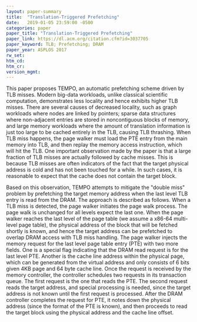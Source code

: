 ```yaml
---
layout: paper-summary
title:  "Translation-Triggered Prefetching"
date:   2019-01-05 23:59:00 -0500
categories: paper
paper_title: "Translation-Triggered Prefetching"
paper_link: https://dl.acm.org/citation.cfm?id=3037705
paper_keyword: TLB; Prefetching; DRAM
paper_year: ASPLOS 2017
rw_set: 
htm_cd: 
htm_cr: 
version_mgmt: 
---
```


This paper proposes TEMPO, an automatic prefetching scheme driven by TLB misses. Modern big-data workloads, unlike classical
scientific computation, demonstrates less locality and hence exhibits higher TLB misses. There are several causes of decreased
locality, such as graph workloads where nodes are linked by pointers; sparse data structures where non-adjacent entries are 
stored in noncontiguous blocks of memory, and large memory workloads where the amount of translation information is just too
large to be cached entirely in the TLB, causing TLB thrashing. When TLB miss happens, the page walker must load the PTE entry from
the main memory into TLB, and then replay the memory access instruction, which will hit the TLB. One important observation made
by the paper is that a large fraction of TLB misses are actually followed by cache misses. This is because TLB misses are often
indicators of the fact that the target physical address is cold and has not been touched for a while. In such cases, it is
reasonable to expect that the cache does not contain the target block.

Based on this observation, TEMPO attempts to mitigate the "double miss" problem by prefetching the target memory address when
the last level TLB entry is read from the DRAM. The approach is described as follows. When a TLB miss is detected, the page walker
initiates the page walk process. The page walk is unchanged for all levels expect the last one. When the page walker reaches the 
last level of the page table (we assume a x86-64 multi-level page table), the physical address of the block that will be 
fetched shortly is known, and hence the target address can be prefetched to overlap DRAM access with TLB miss handling. 
The page walker injects the memory request for the last level page table entry (PTE) with two more fields. One is a special
flag indicating that the DRAM read request is for the last level PTE. Another is the cache line address within the physical 
page, which can be generated from the virtual address and only consists of 6 bits given 4KB page and 64 byte cache line.
Once the request is received by the memory controller, the controller schedules two requests in its transaction queue.
The first request is the one that reads the PTE. The second request reads the target address, and special processing is needed,
since the target address is not known until the first request is processed. After the DRAM controller completes the request for 
PTE, it notes down the physical address (since the format of the PTE is known), and then proceeds to read the target block
using the physical address and the cache line offset. 